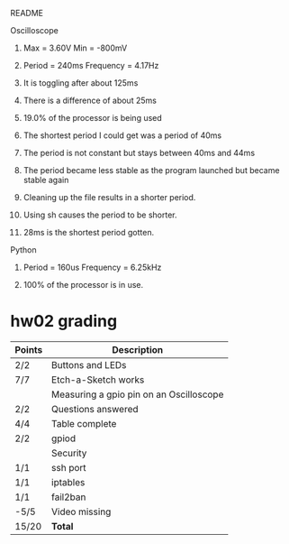 README

Oscilloscope

1.  Max = 3.60V
	Min = -800mV

2.	Period = 240ms
	Frequency = 4.17Hz

3.  It is toggling after about 125ms 

4. There is a difference of about 25ms 

5. 19.0% of the processor is being used

6. The shortest period I could get was a period of 40ms

7. The period is not constant but stays between 40ms and 44ms

8. The period became less stable as the program launched but became stable again

9. Cleaning up the file results in a shorter period.

10. Using sh causes the period to be shorter.

11. 28ms is the shortest period gotten.

Python 

1.	Period = 160us
	Frequency = 6.25kHz

2. 100% of the processor is in use.




# hw02 grading

| Points      | Description |
| ----------- | ----------- |
|  2/2 | Buttons and LEDs 
|  7/7 | Etch-a-Sketch works
|      | Measuring a gpio pin on an Oscilloscope 
|  2/2 | Questions answered
|  4/4 | Table complete
|  2/2 | gpiod
|      | Security
|  1/1 | ssh port
|  1/1 | iptables
|  1/1 | fail2ban
| -5/5  |  Video missing
| 15/20   | **Total**
